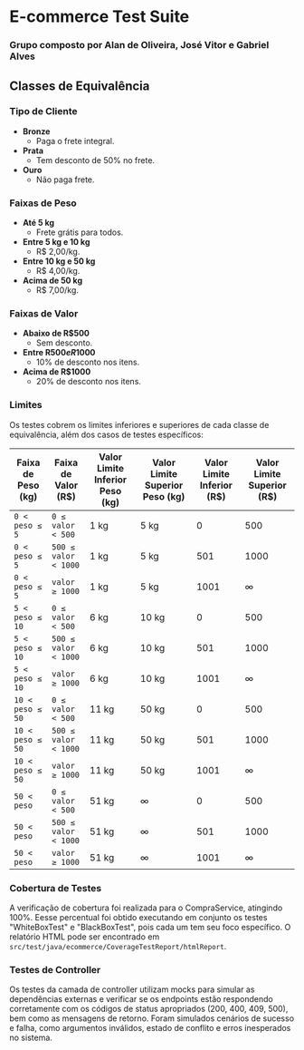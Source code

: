 # E-commerce Test Suite
### Grupo composto por Alan de Oliveira, José Vitor e Gabriel Alves

## Classes de Equivalência

### Tipo de Cliente
- **Bronze**
    - Paga o frete integral.
- **Prata**
    - Tem desconto de 50% no frete.
- **Ouro**
    - Não paga frete.

### Faixas de Peso
- **Até 5 kg**
    - Frete grátis para todos.
- **Entre 5 kg e 10 kg**
    - R$ 2,00/kg.
- **Entre 10 kg e 50 kg**
    - R$ 4,00/kg.
- **Acima de 50 kg**
    - R$ 7,00/kg.

### Faixas de Valor
- **Abaixo de R$500**
    - Sem desconto.
- **Entre R$500 e R$1000**
    - 10% de desconto nos itens.
- **Acima de R$1000**
    - 20% de desconto nos itens.

### Limites

Os testes cobrem os limites inferiores e superiores de cada classe de equivalência, além dos casos de testes específicos:

| **Faixa de Peso (kg)** | **Faixa de Valor (R$)**  | **Valor Limite Inferior Peso (kg)** | **Valor Limite Superior Peso (kg)** | **Valor Limite Inferior (R$)** | **Valor Limite Superior (R$)** |
|------------------------|--------------------------|--------------------------------------|-------------------------------------|--------------------------------|-------------------------------|
| `0 < peso ≤ 5`         | `0 ≤ valor < 500`        | 1 kg                                 | 5 kg                                | 0                              | 500                           |
| `0 < peso ≤ 5`         | `500 ≤ valor < 1000`     | 1 kg                                 | 5 kg                                | 501                            | 1000                          |
| `0 < peso ≤ 5`         | `valor ≥ 1000`           | 1 kg                                 | 5 kg                                | 1001                           | ∞                             |
| `5 < peso ≤ 10`        | `0 ≤ valor < 500`        | 6 kg                                 | 10 kg                               | 0                              | 500                           |
| `5 < peso ≤ 10`        | `500 ≤ valor < 1000`     | 6 kg                                 | 10 kg                               | 501                            | 1000                          |
| `5 < peso ≤ 10`        | `valor ≥ 1000`           | 6 kg                                 | 10 kg                               | 1001                           | ∞                             |
| `10 < peso ≤ 50`       | `0 ≤ valor < 500`        | 11 kg                                | 50 kg                               | 0                              | 500                           |
| `10 < peso ≤ 50`       | `500 ≤ valor < 1000`     | 11 kg                                | 50 kg                               | 501                            | 1000                          |
| `10 < peso ≤ 50`       | `valor ≥ 1000`           | 11 kg                                | 50 kg                               | 1001                           | ∞                             |
| `50 < peso`            | `0 ≤ valor < 500`        | 51 kg                                | ∞                                   | 0                              | 500                           |
| `50 < peso`            | `500 ≤ valor < 1000`     | 51 kg                                | ∞                                   | 501                            | 1000                          |
| `50 < peso`            | `valor ≥ 1000`           | 51 kg                                | ∞                                   | 1001                           | ∞                             |

### Cobertura de Testes

A verificação de cobertura foi realizada para o CompraService, atingindo 100%. Eesse percentual foi obtido executando em conjunto os testes "WhiteBoxTest" e "BlackBoxTest", pois cada um tem seu foco específico. O relatório HTML pode ser encontrado em `src/test/java/ecommerce/CoverageTestReport/htmlReport`.

### Testes de Controller

Os testes da camada de controller utilizam mocks para simular as dependências externas e verificar se os endpoints estão respondendo corretamente com os códigos de status apropriados (200, 400, 409, 500), bem como as mensagens de retorno. Foram simulados cenários de sucesso e falha, como argumentos inválidos, estado de conflito e erros inesperados no sistema.
